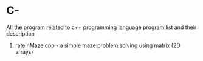 # C-
All the program related to c++ programming language
program list and their description

1. rateinMaze.cpp - a simple maze problem solving using matrix (2D arrays)
